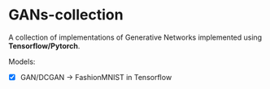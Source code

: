 # GANs-collection
A collection of implementations of Generative Networks implemented using __Tensorflow/Pytorch__.

Models:
- [x] GAN/DCGAN -> FashionMNIST in Tensorflow
